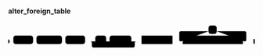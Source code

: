 #### alter_foreign_table

<svg class="rrdiagram" version="1.1" xmlns:xlink="http://www.w3.org/1999/xlink" xmlns="http://www.w3.org/2000/svg" width="725" height="80" viewbox="0 0 725 80"><path class="connector" d="M0 52h15m58 0h10m75 0h10m58 0h30m32 0h10m64 0h20m-141 0q5 0 5 5v8q0 5 5 5h116q5 0 5-5v-8q0-5 5-5m5 0h10m91 0h30m-5 0q-5 0-5-5v-20q0-5 5-5h81m24 0h82q5 0 5 5v20q0 5-5 5m-5 0h35"/><polygon points="0,59 5,52 0,45" style="fill:black;stroke-width:0"/><rect class="literal" x="15" y="35" width="58" height="25" rx="7"/><text class="text" x="25" y="52">ALTER</text><rect class="literal" x="83" y="35" width="75" height="25" rx="7"/><text class="text" x="93" y="52">FOREIGN</text><rect class="literal" x="168" y="35" width="58" height="25" rx="7"/><text class="text" x="178" y="52">TABLE</text><rect class="literal" x="256" y="35" width="32" height="25" rx="7"/><text class="text" x="266" y="52">IF</text><rect class="literal" x="298" y="35" width="64" height="25" rx="7"/><text class="text" x="308" y="52">EXISTS</text><a xlink:href="../../syntax_resources/grammar_diagrams#table-name"><rect class="rule" x="392" y="35" width="91" height="25"/><text class="text" x="402" y="52">table_name</text></a><rect class="literal" x="589" y="5" width="24" height="25" rx="7"/><text class="text" x="599" y="22">,</text><a xlink:href="../../syntax_resources/grammar_diagrams#alter-foreign-table-action"><rect class="rule" x="513" y="35" width="177" height="25"/><text class="text" x="523" y="52">alter_foreign_table_action</text></a><polygon points="721,59 725,59 725,45 721,45" style="fill:black;stroke-width:0"/></svg>

